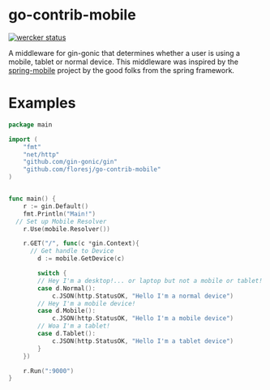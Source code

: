 # go-contrib-mobile
[![wercker status](https://app.wercker.com/status/f51162a8f18f296de9285aa36a8e984c/s "wercker status")](https://app.wercker.com/project/bykey/f51162a8f18f296de9285aa36a8e984c)

A middleware for gin-gonic that determines whether a user is using a mobile, tablet or normal device. This middleware was inspired by the [spring-mobile](https://github.com/spring-projects/spring-mobile) project by the good folks from the spring framework.

# Examples
```go
package main

import (
    "fmt"
    "net/http"
    "github.com/gin-gonic/gin"
    "github.com/floresj/go-contrib-mobile"
)


func main() {
    r := gin.Default()
    fmt.Println("Main!")
  // Set up Mobile Resolver
    r.Use(mobile.Resolver())

    r.GET("/", func(c *gin.Context){
      // Get handle to Device
        d := mobile.GetDevice(c)

        switch {
        // Hey I'm a desktop!... or laptop but not a mobile or tablet!
        case d.Normal():
            c.JSON(http.StatusOK, "Hello I'm a normal device")
        // Hey I'm a mobile device!
        case d.Mobile():
            c.JSON(http.StatusOK, "Hello I'm a mobile device")
        // Woa I'm a tablet!
        case d.Tablet():
            c.JSON(http.StatusOK, "Hello I'm a tablet device")
        }
    })

    r.Run(":9000")
}
```
